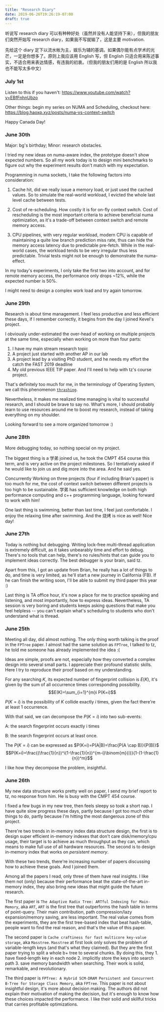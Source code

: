 ```yaml
---
title: "Research Diary"
date: 2019-06-26T19:26:19-07:00
draft: true 
---
```


听说写 research diary 可以有种种好处（虽然并没有人能坚持下来），但我的朋友们突然开始写 research diary，如果我不写就输了，这是主要 motivation.

先给这个 diary 定下以流水帐为主，娱乐为辅的基调。如果偶尔能有点学术的光芒，一定是你想多了。原则上我应该用 English 写，但 English 只适合用来陈述事实，不适合用来表达情感，有违我的初衷。（但我的朋友们用的是 English 所以我也不能写太多中文）

### July 1st
Listen to this if you haven't: https://www.youtube.com/watch?v=EBfFnhnUbzo

Other things: begin my series on NUMA and Scheduling, checkout here: https://blog.haoxp.xyz/posts/numa-vs-context-switch

Happy Canada Day!


### June 30th
Major: bg's birthday; Minor: research obstacles.

I tried my new ideas on numa-aware index, the prototype doesn't show expected numbers.
So all my work today is to design mini benchmarks to figure out why the experiment results don't match with my expectation.

Programming in numa sockets, I take the following factors into consideration:

1. Cache hit, did we really issue a memory load, or just used the cached values. So to simulate the real-world workload, I evicted the whole last level cache between tests.

2. Cost of re-scheduling. How costly it is for on-fly context switch. Cost of rescheduling is the most important criteria to achieve beneficial numa optimization, as it's a trade-off between context switch and remote memory access.

3. CPU pipelines, with very regular workload, modern CPU is capable of maintaining a quite low branch prediction miss rate, thus can hide the memory access latency due to predictable pre-fetch.
While in the real-world cases, the workload tends to be very irregular thus less predictable. Trivial tests might not be enough to demonstrate the numa-effect.

In my today's experiments, I only take the first two into account, and for remote memory access, the performance only drops ~12%, while the expected number is 50%.

I might need to design a complex work load and try again tomorrow.

### June 29th
Research is about time management. 
I feel less productive and less efficient these days, if I remember correctly, it begins from the day I joined Kevel's project.

I obviously under-estimated the over-head of working on multiple projects at the same time, especially when working on more than four parts:
1. I have my main stream research topic 
2. A project just started with another AP in our lab 
3. A project lead by a visiting PhD student, and he needs my effort the catch the FAST 2019 deadline 
4. My old previous IEEE TIP paper. 
And I'll need to help with tz's course project.

That's definitely too much for me, in the terminology of Operating System, we call this phenomenon [`thrashing`](https://en.wikipedia.org/wiki/Thrashing_(computer_science)).

Nevertheless, it makes me realized time managing is vital to successful research, and I should be brave to say no. 
What's more, I should probably learn to use resources around me to boost my research, instead of taking everything on my shoulder.

Looking forward to see a more organized tomorrow :)


### June 28th
More debugging today, so nothing special on my project. 

The biggest thing is a 学弟 joined us, he took the CMPT 454 course this term, and is very active on the project milestones. So I tentatively asked if he would like to join us and dig more into the area. And he said yes.

Concurrently Working on three projects (four if including Brian's paper) is too much for me, the cost of context switch between different projects is too high to be sustainable.
学弟 has sufficient knowledge on both high performance computing and c++ programming language, looking forward to work with him!

One last thing is swimming, better than last time, I feel just comfortable. I enjoy the relaxing time after swimming. And the 烧烤 is nice as well! Nice day! 


### June 27th
Today is nothing but debugging. Writing lock-free multi-thread application is extremely difficult, as it takes unbearably time and effort to debug. 
There's no tools that can help, there's no rules/hints that can guide you to implement ideas correctly. The best debugger is your brain, said tz.

Apart from this, I got an update from Brian, he really has a lot of things to do, and time is very limited, as he'll start a new journey in California (FB). If he can finish the writing soon, I'll be able to submit my third paper this year :)

Last thing is TA office hour, it's now a place for me to practice speaking and listening, and most importantly, how to express ideas. 
Nevertheless, TA session is very boring and students keeps asking questions that make you feel helpless -- you can't explain what's scheduling to students who don't understand what is thread.  


### June 25th
Meeting all day, did almost nothing. The only thing worth talking is the proof in the `FPTree` paper. 
I almost had the same solution as `FPTree`, I talked to tz, he told me someone has already implemented the idea :(

Ideas are simple, proofs are not, especially how they converted a complex design into several small parts. I appreciate their profound statistic skills. Here I try to reproduce their proof based on my understanding.

For any searching $K$, its expected number of fingerprint collision is $E(K)$, it's given by the sum of all occurrence times corresponding possibility.
$$E(K)=\sum_{i=1}^{m}i  P(K=i)$$

$P(K=i)$ is the possibility of $K$ collide exactly $i$ times, given the fact there're at least 1 occurrence.

With that said, we can decompose the $P(K=i)$ into two sub-events:

A: the search fingerprint occurs exactly i times

B: the search fingerprint occurs at least once.

The $P(K=i)$ can be expressed as $P(K=i)=P(A|B)=\frac{P(A \cap B)}{P(B)}$
$$P(K=i)=\frac{(\frac{1}{n})^i(1-\frac{1}{n})^{m-i}\binom{m}{i}}{1-(1-\frac{1}{n})^m}$$

I like how they decompose the problem, insightful.

### June 26th

My new data structure works pretty well on paper, I send my brief report to tz, no response from him. He is busy with the CMPT 454 course. 

I fixed a few bugs in my new tree, then feels sleepy so took a short nap. I have quite slow progress these days, partly because I got too much other things to do, partly because I'm hitting the most dangerous zone of this project.

There're two trends in in-memory index data structure design, the first is to design super efficient in-memory indexes that don't care disk/memory/cpu usage, their target is to achieve as much throughput as they can, which means to make full use of all hardware resources. The second is to design in-memory index that works on *persistent memory*.

With these two trends, there're increasing number of papers discussing how to achieve these goals. And I joined them.

Among all the papers I read, only three of them have real insights. I like them not (only) because their performance beat the state-of-the-art in-memory index, they also bring new ideas that might guide the future research.

The first paper is `The Adaptive Radix Tree: ARTful Indexing for Main-Memory`, aka `ART`, `ART` is the first tree that outperforms the hash table in terms of point-query. 
Their main contribution, path compression/lazy expansion/memory saving, are less important.
The real value comes from the experiments, they are the first tree-based index that beat hash-table, people want to find the real reason, and that's the value of this paper.

The second paper is `Cache craftiness for fast multicore key-value storage`, aka `Masstree`.
`Masstree` at first look only solves the problem of variable-length keys (and that's what they claimed). 
But they are the first paper trying to split a whole b+ tree to several chunks. By doing this, they 1. have fixed-length key in each node 2. implicitly store the keys into search path 3. save memory bandwidth when searching.
Their work is solid, remarkable, and revolutionary. 

The third paper is `FPTree: A Hybrid SCM-DRAM Persistent and Concurrent B-Tree for Storage Class Memory`, aka `FPTree`. This paper is not about insightful design, it's more about decision making. 
The authors did not explain their motivation of making the decision, but it's enough to know how these choices impacted the performance. I like their solid and skillful tricks that carries profitable optimizations.


<script type="text/x-mathjax-config">
MathJax.Hub.Config({
  tex2jax: {inlineMath: [['$','$'], ['\\(','\\)']]}
});
</script>
<script type="text/javascript" src="https://cdnjs.cloudflare.com/ajax/libs/mathjax/2.7.1/MathJax.js?config=TeX-AMS-MML_HTMLorMML">
</script>

